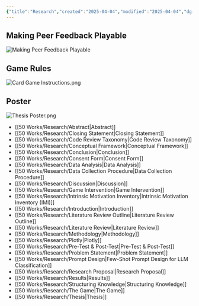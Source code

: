```yaml
---
{"title":"Research","created":"2025-04-04","modified":"2025-04-04","dg-permalink":"research","dg-publish":true,"permalink":"/research/","dgPassFrontmatter":true,"updated":"2025-04-04"}
---
```



## Making Peer Feedback Playable

![Making Peer Feedback Playable](https://youtu.be/n6z8iapyhXk)

## Game Rules

![Card Game Instructions.png](/img/user/00%20System/Assets/Card%20Game%20Instructions.png)

## Poster

![Thesis Poster.png](/img/user/00%20System/Assets/Thesis%20Poster.png)



- [[50 Works/Research/Abstract\|Abstract]]
- [[50 Works/Research/Closing Statement\|Closing Statement]]
- [[50 Works/Research/Code Review Taxonomy\|Code Review Taxonomy]]
- [[50 Works/Research/Conceptual Framework\|Conceptual Framework]]
- [[50 Works/Research/Conclusion\|Conclusion]]
- [[50 Works/Research/Consent Form\|Consent Form]]
- [[50 Works/Research/Data Analysis\|Data Analysis]]
- [[50 Works/Research/Data Collection Procedure\|Data Collection Procedure]]
- [[50 Works/Research/Discussion\|Discussion]]
- [[50 Works/Research/Game Intervention\|Game Intervention]]
- [[50 Works/Research/Intrinsic Motivation Inventory\|Intrinsic Motivation Inventory (IMI)]]
- [[50 Works/Research/Introduction\|Introduction]]
- [[50 Works/Research/Literature Review Outline\|Literature Review Outline]]
- [[50 Works/Research/Literature Review\|Literature Review]]
- [[50 Works/Research/Methodology\|Methodology]]
- [[50 Works/Research/Plotly\|Plotly]]
- [[50 Works/Research/Pre-Test & Post-Test\|Pre-Test & Post-Test]]
- [[50 Works/Research/Problem Statement\|Problem Statement]]
- [[50 Works/Research/Prompt Design\|Few-Shot Prompt Design for LLM Classification]]
- [[50 Works/Research/Research Proposal\|Research Proposal]]
- [[50 Works/Research/Results\|Results]]
- [[50 Works/Research/Structuring Knowledge\|Structuring Knowledge]]
- [[50 Works/Research/The Game\|The Game]]
- [[50 Works/Research/Thesis\|Thesis]]


